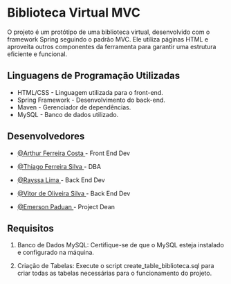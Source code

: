 
# Biblioteca Virtual MVC

O projeto é um protótipo de uma biblioteca virtual, desenvolvido com o framework Spring seguindo o padrão MVC. Ele utiliza páginas HTML e aproveita outros componentes da ferramenta para garantir uma estrutura eficiente e funcional.


## Linguagens de Programação Utilizadas

- HTML/CSS - Linguagem utilizada para o front-end. <br>
- Spring Framework - Desenvolvimento do back-end. <br>
- Maven - Gerenciador de dependências. <br>
- MySQL - Banco de dados utilizado.<br>


## Desenvolvedores

- [@Arthur Ferreira Costa  ](https://github.com/devArthurF) - Front End Dev

- [@Thiago Ferreira Silva  ](https://github.com/dev-thiagofr) - DBA 

- [@Rayssa Lima  ](https://github.com/limarayssa) - Back End Dev

- [@Vitor de Oliveira Silva  ](https://github.com/VitorOliveira057) - Back End Dev

- [@Emerson Paduan  ](https://github.com/paduandev) - Project Dean

## Requisitos

1. Banco de Dados MySQL: Certifique-se de que o MySQL esteja instalado e configurado na máquina.

2. Criação de Tabelas: Execute o script create_table_biblioteca.sql para criar todas as tabelas necessárias para o funcionamento do projeto.
